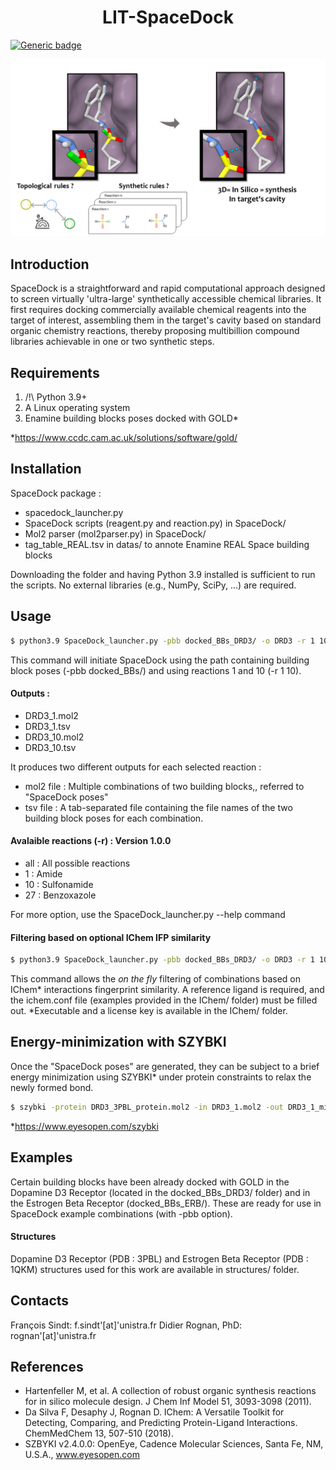 <h1 align="center">LIT-SpaceDock</h1>  

[![Generic badge](https://img.shields.io/badge/version-1.0.0-blue.svg)](https://shields.io/)  

<p align="center"><img src="https://github.com/litfsindt/LIT-SpaceDock/blob/master/img/SpaceDock_illus.png" width="600" /></p>


## Introduction
SpaceDock is a straightforward and rapid computational approach designed to screen virtually 'ultra-large' synthetically accessible chemical libraries. It first requires docking commercially available chemical reagents into the target of interest, assembling them in the target's cavity based on standard organic chemistry reactions, thereby proposing multibillion compound libraries achievable in one or two synthetic steps.

## Requirements
1. /!\ Python 3.9+
2. A Linux operating system
3. Enamine building blocks poses docked with GOLD*

*https://www.ccdc.cam.ac.uk/solutions/software/gold/

## Installation
SpaceDock package :
- spacedock_launcher.py 
- SpaceDock scripts (reagent.py and reaction.py) in SpaceDock/
- Mol2 parser (mol2parser.py) in SpaceDock/
- tag_table_REAL.tsv in datas/ to annote Enamine REAL Space building blocks

Downloading the folder and having Python 3.9 installed is sufficient to run the scripts. 
No external libraries (e.g., NumPy, SciPy, ...) are required.

## Usage

``` bash
$ python3.9 SpaceDock_launcher.py -pbb docked_BBs_DRD3/ -o DRD3 -r 1 10
```
This command will initiate SpaceDock using the path containing building block poses (-pbb docked_BBs/) and using reactions 1 and 10 (-r 1 10).

#### Outputs :
- DRD3_1.mol2
- DRD3_1.tsv
- DRD3_10.mol2
- DRD3_10.tsv

It produces two different outputs for each selected reaction :
- mol2 file : Multiple combinations of two building blocks,, referred to "SpaceDock poses"
- tsv file : A tab-separated file containing the file names of the two building block poses for each combination.

#### Avalaible reactions (-r) : Version 1.0.0
- all : All possible reactions
- 1 : Amide
- 10 : Sulfonamide
- 27 : Benzoxazole

For more option, use the SpaceDock_launcher.py --help command

#### Filtering based on optional IChem IFP similarity
``` bash
$ python3.9 SpaceDock_launcher.py -pbb docked_BBs_DRD3/ -o DRD3 -r 1 10 --ichem IChem/ichem_DRD3.conf
```
This command allows the *on the fly* filtering of combinations based on IChem* interactions fingerprint similarity. 
A reference ligand is required, and the ichem.conf file (examples provided in the IChem/ folder) must be filled out.
*Executable and a license key is available in the IChem/ folder.

## Energy-minimization with SZYBKI
Once the "SpaceDock poses" are generated, they can be subject to a brief energy minimization using SZYBKI* under protein constraints to relax the newly formed bond.
``` bash
$ szybki -protein DRD3_3PBL_protein.mol2 -in DRD3_1.mol2 -out DRD3_1_minimized.mol2 -prefix DRD3_1_minimized -ff mmff94 -optGeometry cart -exact_vdw -heavy_rms
```
*https://www.eyesopen.com/szybki

## Examples
Certain building blocks have been already docked with GOLD in the Dopamine D3 Receptor (located in the docked_BBs_DRD3/ folder) and in the Estrogen Beta Receptor (docked_BBs_ERB/). These are ready for use in SpaceDock example combinations (with -pbb option).

#### Structures
Dopamine D3 Receptor (PDB : 3PBL) and Estrogen Beta Receptor (PDB : 1QKM) structures used for this work are available in structures/ folder.

## Contacts
François Sindt: f.sindt'[at]'unistra.fr
Didier Rognan, PhD: rognan'[at]'unistra.fr

## References
- Hartenfeller M, et al. A collection of robust organic synthesis reactions for in silico molecule design. J Chem Inf Model 51, 3093-3098 (2011).
- Da Silva F, Desaphy J, Rognan D. IChem: A Versatile Toolkit for Detecting, Comparing, and Predicting Protein-Ligand Interactions. ChemMedChem 13, 507-510 (2018).
- SZBYKI v2.4.0.0: OpenEye, Cadence Molecular Sciences, Santa Fe, NM, U.S.A., www.eyesopen.com


